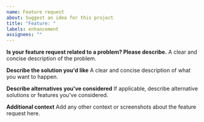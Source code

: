 ```yaml
---
name: Feature request
about: Suggest an idea for this project
title: "Feature: "
labels: enhancement
assignees: ""
---
```


**Is your feature request related to a problem? Please describe.**
A clear and concise description of the problem.

**Describe the solution you'd like**
A clear and concise description of what you want to happen.

**Describe alternatives you've considered**
If applicable, describe alternative solutions or features you've considered.

**Additional context**
Add any other context or screenshots about the feature request here.
